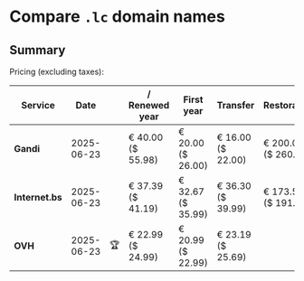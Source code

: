 # Compare `.lc` domain names

## Summary

Pricing (excluding taxes):

| Service | Date |  | / Renewed year | First year | Transfer | Restoration |
|--|--|--|--|--|--|--|
| **Gandi** | 2025-06-23 |  | € 40.00<br>($ 55.98) | € 20.00<br>($ 26.00) | € 16.00<br>($ 22.00) | € 200.00<br>($ 260.00) |
| **Internet.bs** | 2025-06-23 |  | € 37.39<br>($ 41.19) | € 32.67<br>($ 35.99) | € 36.30<br>($ 39.99) | € 173.55<br>($ 191.19) |
| **OVH** | 2025-06-23 | 🏆 | € 22.99<br>($ 24.99) | € 20.99<br>($ 22.99) | € 23.19<br>($ 25.69) |  |
